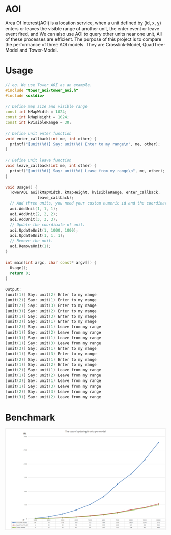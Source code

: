 # AOI
Area Of Interest(AOI) is a location service, when a unit defined by (id, x, y) enters or leaves the visible range of another unit, the enter event or leave event fired, and We can also use AOI to query other units near one unit, All of these processes are efficient.
The purpose of this project is to compare the performance of three AOI models. They are Crosslink-Model, QuadTree-Model and Tower-Model.
# Usage
```C++
// eg. We use Tower AOI as an example.
#include "tower_aoi/tower_aoi.h"
#include <cstdio>

// Define map size and visible range
const int kMapWidth = 1024;
const int kMapHeight = 1024;
const int kVisibleRange = 30;

// Define unit enter function
void enter_callback(int me, int other) {
  printf("[unit(%d)] Say: unit(%d) Enter to my range\n", me, other);
}

// Define unit leave function
void leave_callback(int me, int other) {
  printf("[unit(%d)] Say: unit(%d) Leave from my range\n", me, other);
}

void Usage() {
  TowerAOI aoi(kMapWidth, kMapHeight, kVisibleRange, enter_callback,
              leave_callback);
  // Add three units, you need your custom numeric id and the coordinate of unit.
  aoi.AddUnit(1, 1, 1);
  aoi.AddUnit(2, 2, 2);
  aoi.AddUnit(3, 3, 3);
  // Update the coordinate of unit.
  aoi.UpdateUnit(1, 1000, 1000);
  aoi.UpdateUnit(1, 1, 1);
  // Remove the unit.
  aoi.RemoveUnit(1);
}

int main(int argc, char const* argv[]) {
  Usage();
  return 0;
}

Output:
[unit(1)] Say: unit(2) Enter to my range
[unit(2)] Say: unit(1) Enter to my range
[unit(2)] Say: unit(3) Enter to my range
[unit(3)] Say: unit(2) Enter to my range
[unit(1)] Say: unit(3) Enter to my range
[unit(3)] Say: unit(1) Enter to my range
[unit(2)] Say: unit(1) Leave from my range
[unit(1)] Say: unit(2) Leave from my range
[unit(3)] Say: unit(1) Leave from my range
[unit(1)] Say: unit(3) Leave from my range
[unit(3)] Say: unit(1) Enter to my range
[unit(1)] Say: unit(3) Enter to my range
[unit(2)] Say: unit(1) Enter to my range
[unit(1)] Say: unit(2) Enter to my range
[unit(2)] Say: unit(1) Leave from my range
[unit(1)] Say: unit(2) Leave from my range
[unit(3)] Say: unit(1) Leave from my range
[unit(1)] Say: unit(3) Leave from my range
[unit(2)] Say: unit(3) Leave from my range
[unit(3)] Say: unit(2) Leave from my range
```
# Benchmark
![](benchmark.png)
